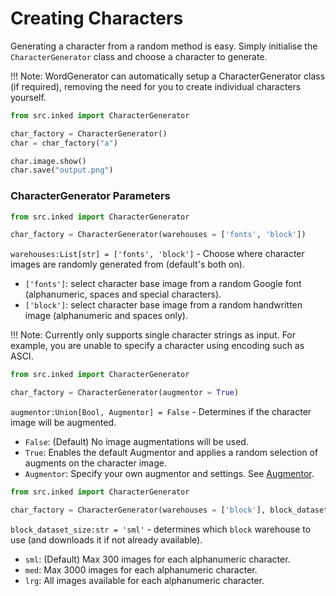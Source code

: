 # Creating Characters

Generating a character from a random method is easy. Simply initialise the `CharacterGenerator` class and choose a character to generate.

!!! Note:
    WordGenerator can automatically setup a CharacterGenerator class (if required), removing the need for you to create individual characters yourself.

```python
from src.inked import CharacterGenerator

char_factory = CharacterGenerator()
char = char_factory("a")

char.image.show()
char.save("output.png")
```

### CharacterGenerator Parameters

``` python
from src.inked import CharacterGenerator

char_factory = CharacterGenerator(warehouses = ['fonts', 'block'])
```

`warehouses:List[str] = ['fonts', 'block']` - Choose where character images are randomly generated from (default's both on).

- `['fonts']`: select character base image from a random Google font (alphanumeric, spaces and special characters).
- `['block']`: select character base image from a random handwritten image (alphanumeric and spaces only).

!!! Note:
    Currently only supports single character strings as input. For example, you are unable to specify a character using encoding such as ASCI.

``` python
from src.inked import CharacterGenerator

char_factory = CharacterGenerator(augmentor = True)
```

`augmentor:Union[Bool, Augmentor] = False` - Determines if the character image will be augmented.

- `False`: (Default) No image augmentations will be used.
- `True`: Enables the default Augmentor and applies a random selection of augments on the character image.
- `Augmentor`: Specify your own augmentor and settings. See [Augmentor](https://github.com/CapgeminiInventIDE/inked/tree/main/docs/reference/Augmentor.md).

``` python
from src.inked import CharacterGenerator

char_factory = CharacterGenerator(warehouses = ['block'], block_dataset_size = 'sml')
```

`block_dataset_size:str = 'sml'` - determines which `block` warehouse to use (and downloads it if not already available).

- `sml`: (Default) Max 300 images for each alphanumeric character.
- `med`: Max 3000 images for each alphanumeric character.
- `lrg`: All images available for each alphanumeric character.
